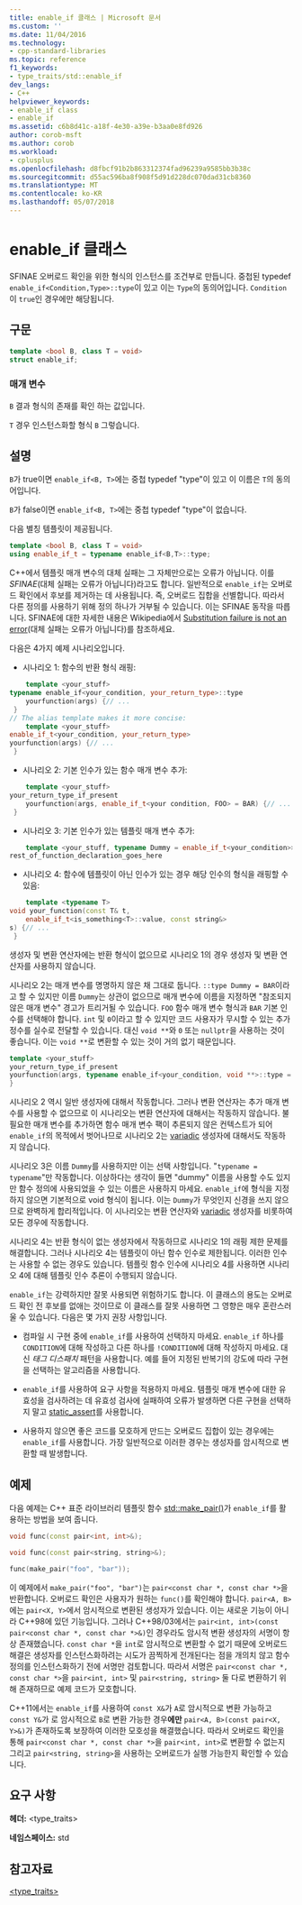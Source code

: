 ```yaml
---
title: enable_if 클래스 | Microsoft 문서
ms.custom: ''
ms.date: 11/04/2016
ms.technology:
- cpp-standard-libraries
ms.topic: reference
f1_keywords:
- type_traits/std::enable_if
dev_langs:
- C++
helpviewer_keywords:
- enable_if class
- enable_if
ms.assetid: c6b8d41c-a18f-4e30-a39e-b3aa0e8fd926
author: corob-msft
ms.author: corob
ms.workload:
- cplusplus
ms.openlocfilehash: d8fbcf91b2b863312374fad96239a9585bb3b38c
ms.sourcegitcommit: d55ac596ba8f908f5d91d228dc070dad31cb8360
ms.translationtype: MT
ms.contentlocale: ko-KR
ms.lasthandoff: 05/07/2018
---
```

# <a name="enableif-class"></a>enable_if 클래스

SFINAE 오버로드 확인을 위한 형식의 인스턴스를 조건부로 만듭니다. 중첩된 typedef `enable_if<Condition,Type>::type`이 있고 이는 `Type`의 동의어입니다. `Condition`이 `true`인 경우에만 해당됩니다.

## <a name="syntax"></a>구문

```cpp
template <bool B, class T = void>
struct enable_if;
```

### <a name="parameters"></a>매개 변수

`B` 결과 형식의 존재를 확인 하는 값입니다.

`T` 경우 인스턴스화할 형식 `B` 그렇습니다.

## <a name="remarks"></a>설명

`B`가 true이면 `enable_if<B, T>`에는 중첩 typedef "type"이 있고 이 이름은 `T`의 동의어입니다.

`B`가 false이면 `enable_if<B, T>`에는 중첩 typedef "type"이 없습니다.

다음 별칭 템플릿이 제공됩니다.

```cpp
template <bool B, class T = void>
using enable_if_t = typename enable_if<B,T>::type;
```

C++에서 템플릿 매개 변수의 대체 실패는 그 자체만으로는 오류가 아닙니다. 이를 *SFINAE*(대체 실패는 오류가 아닙니다)라고도 합니다. 일반적으로 `enable_if`는 오버로드 확인에서 후보를 제거하는 데 사용됩니다. 즉, 오버로드 집합을 선별합니다. 따라서 다른 정의를 사용하기 위해 정의 하나가 거부될 수 있습니다. 이는 SFINAE 동작을 따릅니다. SFINAE에 대한 자세한 내용은 Wikipedia에서 [Substitution failure is not an error](http://go.microsoft.com/fwlink/p/?linkid=394798)(대체 실패는 오류가 아닙니다)를 참조하세요.

다음은 4가지 예제 시나리오입니다.

- 시나리오 1: 함수의 반환 형식 래핑:

```cpp
    template <your_stuff>
typename enable_if<your_condition, your_return_type>::type
    yourfunction(args) {// ...
 }
// The alias template makes it more concise:
    template <your_stuff>
enable_if_t<your_condition, your_return_type>
yourfunction(args) {// ...
 }
```

- 시나리오 2: 기본 인수가 있는 함수 매개 변수 추가:

```cpp
    template <your_stuff>
your_return_type_if_present
    yourfunction(args, enable_if_t<your condition, FOO> = BAR) {// ...
 }
```

- 시나리오 3: 기본 인수가 있는 템플릿 매개 변수 추가:

```cpp
    template <your_stuff, typename Dummy = enable_if_t<your_condition>>
rest_of_function_declaration_goes_here
```

- 시나리오 4: 함수에 템플릿이 아닌 인수가 있는 경우 해당 인수의 형식을 래핑할 수 있음:

```cpp
    template <typename T>
void your_function(const T& t,
    enable_if_t<is_something<T>::value, const string&>
s) {// ...
 }
```

생성자 및 변환 연산자에는 반환 형식이 없으므로 시나리오 1의 경우 생성자 및 변환 연산자를 사용하지 않습니다.

시나리오 2는 매개 변수를 명명하지 않은 채 그대로 둡니다. `::type Dummy = BAR`이라고 할 수 있지만 이름 `Dummy`는 상관이 없으므로 매개 변수에 이름을 지정하면 "참조되지 않은 매개 변수" 경고가 트리거될 수 있습니다. `FOO` 함수 매개 변수 형식과 `BAR` 기본 인수를 선택해야 합니다.  `int` 및 `0`이라고 할 수 있지만 코드 사용자가 무시할 수 있는 추가 정수를 실수로 전달할 수 있습니다. 대신 `void **`와 `0` 또는 `nullptr`을 사용하는 것이 좋습니다. 이는 `void **`로 변환할 수 있는 것이 거의 없기 때문입니다.

```cpp
template <your_stuff>
your_return_type_if_present
yourfunction(args, typename enable_if<your_condition, void **>::type = nullptr) {// ...
}
```

시나리오 2 역시 일반 생성자에 대해서 작동합니다.  그러나 변환 연산자는 추가 매개 변수를 사용할 수 없으므로 이 시나리오는 변환 연산자에 대해서는 작동하지 않습니다.  불필요한 매개 변수를 추가하면 함수 매개 변수 팩이 추론되지 않은 컨텍스트가 되어 `enable_if`의 목적에서 벗어나므로 시나리오 2는 [variadic](../cpp/ellipses-and-variadic-templates.md) 생성자에 대해서도 작동하지 않습니다.

시나리오 3은 이름 `Dummy`를 사용하지만 이는 선택 사항입니다. "`typename = typename`"만 작동합니다. 이상하다는 생각이 들면 "dummy" 이름을 사용할 수도 있지만 함수 정의에 사용되었을 수 있는 이름은 사용하지 마세요. `enable_if`에 형식을 지정하지 않으면 기본적으로 void 형식이 됩니다. 이는 `Dummy`가 무엇인지 신경을 쓰지 않으므로 완벽하게 합리적입니다. 이 시나리오는 변환 연산자와 [variadic](../cpp/ellipses-and-variadic-templates.md) 생성자를 비롯하여 모든 경우에 작동합니다.

시나리오 4는 반환 형식이 없는 생성자에서 작동하므로 시나리오 1의 래핑 제한 문제를 해결합니다.  그러나 시나리오 4는 템플릿이 아닌 함수 인수로 제한됩니다. 이러한 인수는 사용할 수 없는 경우도 있습니다.  템플릿 함수 인수에 시나리오 4를 사용하면 시나리오 4에 대해 템플릿 인수 추론이 수행되지 않습니다.

`enable_if`는 강력하지만 잘못 사용되면 위험하기도 합니다.  이 클래스의 용도는 오버로드 확인 전 후보를 없애는 것이므로 이 클래스를 잘못 사용하면 그 영향은 매우 혼란스러울 수 있습니다.  다음은 몇 가지 권장 사항입니다.

- 컴파일 시 구현 중에 `enable_if`를 사용하여 선택하지 마세요. `enable_if` 하나를 `CONDITION`에 대해 작성하고 다른 하나를 `!CONDITION`에 대해 작성하지 마세요.  대신 *태그 디스패치* 패턴을 사용합니다. 예를 들어 지정된 반복기의 강도에 따라 구현을 선택하는 알고리즘을 사용합니다.

- `enable_if`를 사용하여 요구 사항을 적용하지 마세요.  템플릿 매개 변수에 대한 유효성을 검사하려는 데 유효성 검사에 실패하여 오류가 발생하면 다른 구현을 선택하지 말고 [static_assert](../cpp/static-assert.md)를 사용합니다.

- 사용하지 않으면 좋은 코드를 모호하게 만드는 오버로드 집합이 있는 경우에는 `enable_if`를 사용합니다.  가장 일반적으로 이러한 경우는 생성자를 암시적으로 변환할 때 발생합니다.

## <a name="example"></a>예제

다음 예제는 C++ 표준 라이브러리 템플릿 함수 [std::make_pair()](../standard-library/utility-functions.md#make_pair)가 `enable_if`를 활용하는 방법을 보여 줍니다.

```cpp
void func(const pair<int, int>&);

void func(const pair<string, string>&);

func(make_pair("foo", "bar"));
```

이 예제에서 `make_pair("foo", "bar")`는 `pair<const char *, const char *>`을 반환합니다. 오버로드 확인은 사용자가 원하는 `func()`를 확인해야 합니다. `pair<A, B>`에는 `pair<X, Y>`에서 암시적으로 변환된 생성자가 있습니다.  이는 새로운 기능이 아니라 C++98에 있던 기능입니다. 그러나 C++98/03에서는 `pair<int, int>(const pair<const char *, const char *>&)`인 경우라도 암시적 변환 생성자의 서명이 항상 존재했습니다.  `const char *`을 `int`로 암시적으로 변환할 수 없기 때문에 오버로드 해결은 생성자를 인스턴스화하려는 시도가 끔찍하게 전개된다는 점을 개의치 않고 함수 정의를 인스턴스화하기 전에 서명만 검토합니다.  따라서 서명은 `pair<const char *, const char *>`을 `pair<int, int>` 및 `pair<string, string>` 둘 다로 변환하기 위해 존재하므로 예제 코드가 모호합니다.

C++11에서는 `enable_if`를 사용하여 `const X&`가 `A`로 암시적으로 변환 가능하고 `const Y&`가 로 암시적으로 `B`로 변환 가능한 경우**에만** `pair<A, B>(const pair<X, Y>&)`가 존재하도록 보장하여 이러한 모호성을 해결했습니다.  따라서 오버로드 확인을 통해 `pair<const char *, const char *>`을 `pair<int, int>`로 변환할 수 없는지 그리고 `pair<string, string>`을 사용하는 오버로드가 실행 가능한지 확인할 수 있습니다.

## <a name="requirements"></a>요구 사항

**헤더:** \<type_traits>

**네임스페이스:** std

## <a name="see-also"></a>참고자료

[<type_traits>](../standard-library/type-traits.md)<br/>
